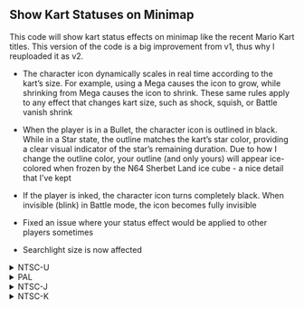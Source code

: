 ## Show Kart Statuses on Minimap

This code will show kart status effects on minimap like the recent Mario Kart titles. This version of the code is a big improvement from v1, thus why I reuploaded it as v2.

* The character icon dynamically scales in real time according to the kart’s size. For example, using a Mega causes the icon to grow, while shrinking from Mega causes the icon to shrink. These same rules apply to any effect that changes kart size, such as shock, squish, or Battle vanish shrink

* When the player is in a Bullet, the character icon is outlined in black. While in a Star state, the outline matches the kart’s star color, providing a clear visual indicator of the star’s remaining duration. Due to how I change the outline color, your outline (and only yours) will appear ice-colored when frozen by the N64 Sherbet Land ice cube - a nice detail that I’ve kept

* If the player is inked, the character icon turns completely black. When invisible (blink) in Battle mode, the icon becomes fully invisible

* Fixed an issue where your status effect would be applied to other players sometimes

* Searchlight size is now affected

<details>
<summary>NTSC-U</summary>

```powerpc
C27E2120 0000003A
3D80809C 818CD110
818C0020 897C01B4
1D6B0004 7D8C582E
80CC0000 80860058
81660028 80A60004
48000011 3F4CCCCD
3F99999A 3DCCCCCD
7D0802A6 835C01C4
813C01C0 815C01B8
83BC01BC C00A0044
C0280008 ED01082A
C0490044 C06B0164
C0AB0168 C0C90048
C0EA0048 C0880004
FC032040 40810008
FC602090 EC84402A
FC052040 40810008
ECA44028 80E5000C
74E0000C 40820034
C0880000 FC032040
40800008 FC602090
FC052040 4080001C
74E00001 4082000C
70E00080 40820008
EC85082A FCA02090
74E01000 41820008
EC000028 89840012
2C0C0000 40820018
EC000028 FC400090
FCC00090 FCE00090
48000014 EC4200F2
EC0000F2 ECC60172
ECE70172 D00A0044
D05D0044 D0490044
D05A0044 D0EA0048
D0FD0048 D0C90048
D0DA0048 81860054
892C0014 894C0015
896C0016 993D0149
993D034D 995D014B
995D034F 997D014D
997D0351 817C0098
816B0044 816B0000
816B000C 39400000
994B0030 994B00FC
813C01C0 894900BB
81650008 75608000
40820010 74E01800
40820030 48000040
2C0A0004 40820024
C00C0018 C03E0088
EC000072 FC00001E
D801FFF8 8081FFFC
989D00B8 989D02BC
39800001 999D00BB
614A0001 994900BB
3BE00000 C03E0000
60000000 00000000
```
</details>

<details>
<summary>PAL</summary>

```powerpc
C27EB9CC 0000003A
3D80809C 818C18F8
818C0020 897C01B4
1D6B0004 7D8C582E
80CC0000 80860058
81660028 80A60004
48000011 3F4CCCCD
3F99999A 3DCCCCCD
7D0802A6 835C01C4
813C01C0 815C01B8
83BC01BC C00A0044
C0280008 ED01082A
C0490044 C06B0164
C0AB0168 C0C90048
C0EA0048 C0880004
FC032040 40810008
FC602090 EC84402A
FC052040 40810008
ECA44028 80E5000C
74E0000C 40820034
C0880000 FC032040
40800008 FC602090
FC052040 4080001C
74E00001 4082000C
70E00080 40820008
EC85082A FCA02090
74E01000 41820008
EC000028 89840012
2C0C0000 40820018
EC000028 FC400090
FCC00090 FCE00090
48000014 EC4200F2
EC0000F2 ECC60172
ECE70172 D00A0044
D05D0044 D0490044
D05A0044 D0EA0048
D0FD0048 D0C90048
D0DA0048 81860054
892C0014 894C0015
896C0016 993D0149
993D034D 995D014B
995D034F 997D014D
997D0351 817C0098
816B0044 816B0000
816B000C 39400000
994B0030 994B00FC
813C01C0 894900BB
81650008 75608000
40820010 74E01800
40820030 48000040
2C0A0004 40820024
C00C0018 C03E0088
EC000072 FC00001E
D801FFF8 8081FFFC
989D00B8 989D02BC
39800001 999D00BB
614A0001 994900BB
3BE00000 C03E0000
60000000 00000000
```
</details>

<details>
<summary>NTSC-J</summary>

```powerpc
C27EB038 0000003A
3D80809C 818C0958
818C0020 897C01B4
1D6B0004 7D8C582E
80CC0000 80860058
81660028 80A60004
48000011 3F4CCCCD
3F99999A 3DCCCCCD
7D0802A6 835C01C4
813C01C0 815C01B8
83BC01BC C00A0044
C0280008 ED01082A
C0490044 C06B0164
C0AB0168 C0C90048
C0EA0048 C0880004
FC032040 40810008
FC602090 EC84402A
FC052040 40810008
ECA44028 80E5000C
74E0000C 40820034
C0880000 FC032040
40800008 FC602090
FC052040 4080001C
74E00001 4082000C
70E00080 40820008
EC85082A FCA02090
74E01000 41820008
EC000028 89840012
2C0C0000 40820018
EC000028 FC400090
FCC00090 FCE00090
48000014 EC4200F2
EC0000F2 ECC60172
ECE70172 D00A0044
D05D0044 D0490044
D05A0044 D0EA0048
D0FD0048 D0C90048
D0DA0048 81860054
892C0014 894C0015
896C0016 993D0149
993D034D 995D014B
995D034F 997D014D
997D0351 817C0098
816B0044 816B0000
816B000C 39400000
994B0030 994B00FC
813C01C0 894900BB
81650008 75608000
40820010 74E01800
40820030 48000040
2C0A0004 40820024
C00C0018 C03E0088
EC000072 FC00001E
D801FFF8 8081FFFC
989D00B8 989D02BC
39800001 999D00BB
614A0001 994900BB
3BE00000 C03E0000
60000000 00000000
```
</details>

<details>
<summary>NTSC-K</summary>

```powerpc
C27D9D8C 0000003A
3D80809B 818CFF38
818C0020 897C01B4
1D6B0004 7D8C582E
80CC0000 80860058
81660028 80A60004
48000011 3F4CCCCD
3F99999A 3DCCCCCD
7D0802A6 835C01C4
813C01C0 815C01B8
83BC01BC C00A0044
C0280008 ED01082A
C0490044 C06B0164
C0AB0168 C0C90048
C0EA0048 C0880004
FC032040 40810008
FC602090 EC84402A
FC052040 40810008
ECA44028 80E5000C
74E0000C 40820034
C0880000 FC032040
40800008 FC602090
FC052040 4080001C
74E00001 4082000C
70E00080 40820008
EC85082A FCA02090
74E01000 41820008
EC000028 89840012
2C0C0000 40820018
EC000028 FC400090
FCC00090 FCE00090
48000014 EC4200F2
EC0000F2 ECC60172
ECE70172 D00A0044
D05D0044 D0490044
D05A0044 D0EA0048
D0FD0048 D0C90048
D0DA0048 81860054
892C0014 894C0015
896C0016 993D0149
993D034D 995D014B
995D034F 997D014D
997D0351 817C0098
816B0044 816B0000
816B000C 39400000
994B0030 994B00FC
813C01C0 894900BB
81650008 75608000
40820010 74E01800
40820030 48000040
2C0A0004 40820024
C00C0018 C03E0088
EC000072 FC00001E
D801FFF8 8081FFFC
989D00B8 989D02BC
39800001 999D00BB
614A0001 994900BB
3BE00000 C03E0000
60000000 00000000
```
</details>